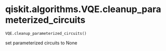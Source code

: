 # qiskit.algorithms.VQE.cleanup\_parameterized\_circuits

`VQE.cleanup_parameterized_circuits()`

set parameterized circuits to None
